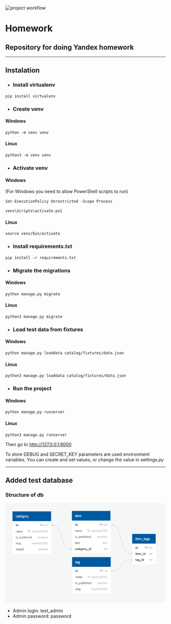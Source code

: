 ![project workflow](https://github.com/br-bread/homework/actions/workflows/python-package.yml/badge.svg)
# Homework
## Repository for doing Yandex homework
___
## Instalation

- ### Install virtualenv
```
pip install virtualenv
```
- ### Create venv
#### Windows
```
python -m venv venv
```
#### Linux
```
python3 -m venv venv
```
- ### Activate venv
#### Windows
(For Windows you need to allow PowerShell scripts to run)
```
Set-ExecutionPolicy Unrestricted -Scope Process
```
```
venv\Scripts\activate.ps1
```
#### Linux
```
source venv/bin/activate
```
- ### Install requirements.txt
```
pip install -r requirements.txt
```
- ### Migrate the migrations
#### Windows
```
python manage.py migrate
```
#### Linux
```
python3 manage.py migrate
```
- ### Load test data from fixtures
#### Windows
```
python manage.py loaddata catalog/fixtures/data.json
```
#### Linux
```
python3 manage.py loaddata catalog/fixtures/data.json
```
- ### Run the project
#### Windows
```
python manage.py runserver
```
#### Linux
```
python3 manage.py runserver
```
Then go to http://127.0.0.1:8000

To store DEBUG and SECRET_KEY parameters are used environment variables.
You can create and set values, or change the value in settings.py
___
## Added test database
### Structure of db
![er-diagram](readme_images/erd.png)
- Admin login: test_admin
- Admin password: password
